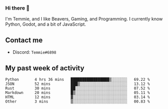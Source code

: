 ### Hi there 👋
I'm Temmie, and I like Beavers, Gaming, and Programming. I currently know Python, Godot, and a bit of JavaScript.

## Contact me
* Discord: `Temmie#6898`

## My past week of activity
<!--START_SECTION:waka-->

```text
Python       4 hrs 36 mins   █████████████████▒░░░░░░░   69.22 %
JSON         52 mins         ███▒░░░░░░░░░░░░░░░░░░░░░   13.12 %
Rust         30 mins         ██░░░░░░░░░░░░░░░░░░░░░░░   07.52 %
Markdown     20 mins         █▒░░░░░░░░░░░░░░░░░░░░░░░   05.11 %
HTML         12 mins         ▓░░░░░░░░░░░░░░░░░░░░░░░░   03.14 %
Other        3 mins          ▒░░░░░░░░░░░░░░░░░░░░░░░░   00.83 %
```

<!--END_SECTION:waka-->
